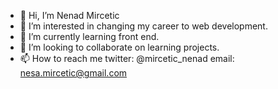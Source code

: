 - 👋 Hi, I’m Nenad Mircetic
- 👀 I’m interested in changing my career to web development.
- 🌱 I’m currently learning front end.
- 💞️ I’m looking to collaborate on learning projects.
- 📫 How to reach me 
    twitter: @mircetic_nenad
    email:   nesa.mircetic@gmail.com

<!---
nmirce/nmirce is a ✨ special ✨ repository because its `README.md` (this file) appears on your GitHub profile.
You can click the Preview link to take a look at your changes.
--->
